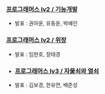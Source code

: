 ### [프로그래머스 lv2 / 기능개발](https://school.programmers.co.kr/learn/courses/30/lessons/42586)
- 발표 : 권아윤, 유동윤, 박예인
### [프로그래머스 lv2 / 위장](https://school.programmers.co.kr/learn/courses/30/lessons/42578)
- 발표 : 임현호, 장태경
- ### [프로그래머스 lv3 / 자물쇠와 열쇠](https://school.programmers.co.kr/learn/courses/30/lessons/60059)
- 발표 : 김보경, 한유연, 배준성